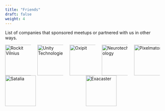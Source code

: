 ```yaml
---
title: "Friends"
draft: false
weight: 4
---
```

List of companies that sponsored meetups or partnered with us in other ways.

<div class="columns is-multiline">
  <div class="column is-one-fifth" style="margin: auto;">
    <div class="card">
      <div class="card-image">
        <a href="https://rockitvilnius.com" target="_blank">
          <img style="border: none; box-shadow: none;" width="100" height="100" src="rockitvilnius.jpg" alt="Rockit Vilnius">
        </a>
      </div>
    </div>
  </div>
  <div class="column is-one-fifth" style="margin: auto;">
    <div class="card">
      <div class="card-image">
        <a href="https://unity.com" target="_blank">
          <img style="border: none; box-shadow: none;" width="100" height="100" src="unity_technologies.jpg" alt="Unity Technologies">
        </a>
      </div>
    </div>
  </div>
  <div class="column is-one-fifth" style="margin: auto;">
    <div class="card">
      <div class="card-image">
        <a href="https://oxipit.ai" target="_blank">
          <img style="border: none; box-shadow: none;" width="100" height="100" src="oxipit.jpg" alt="Oxipit">
        </a>
      </div>
    </div>
  </div>
  <div class="column is-one-fifth" style="margin: auto;">
    <div class="card">
      <div class="card-image">
        <a href="https://neurotechnology.com" target="_blank">
          <img style="border: none; box-shadow: none;" width="100" height="100" src="neurotechnology.png" alt="Neurotechnology">
        </a>
      </div>
    </div>
  </div>
  <div class="column is-one-fifth" style="margin: auto;">
    <div class="card">
      <div class="card-image">
        <a href="https://www.pixelmator.com/" target="_blank">
          <img style="border: none; box-shadow: none;" width="100" height="100" src="pixelmator.jpg" alt="Pixelmator">
        </a>
      </div>
    </div>
  </div>
</div>

<div class="columns is-multiline">
  <div class="column is-one-fifth" style="margin: auto;">
    <div class="card">
      <div class="card-image">
        <a href="https://satalia.com" target="_blank">
          <img style="border: none; box-shadow: none;" width="100" height="100" src="satalia.png" alt="Satalia">
        </a>
      </div>
    </div>
  </div>
  <div class="column is-one-fifth" style="margin: auto;">
    <div class="card">
      <div class="card-image">
        <a href="https://exacaster.com" target="_blank">
          <img style="border: none; box-shadow: none;" width="100" height="100" src="exacaster.png" alt="Exacaster">
        </a>
      </div>
    </div>
  </div>
</div>